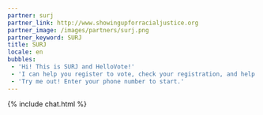 ```yaml
---
partner: surj
partner_link: http://www.showingupforracialjustice.org
partner_image: /images/partners/surj.png
partner_keyword: SURJ
title: SURJ
locale: en
bubbles:
 - 'Hi! This is SURJ and HelloVote!'
 - 'I can help you register to vote, check your registration, and help your friends register.'
 - 'Try me out! Enter your phone number to start.'
---
```

{% include chat.html %}



